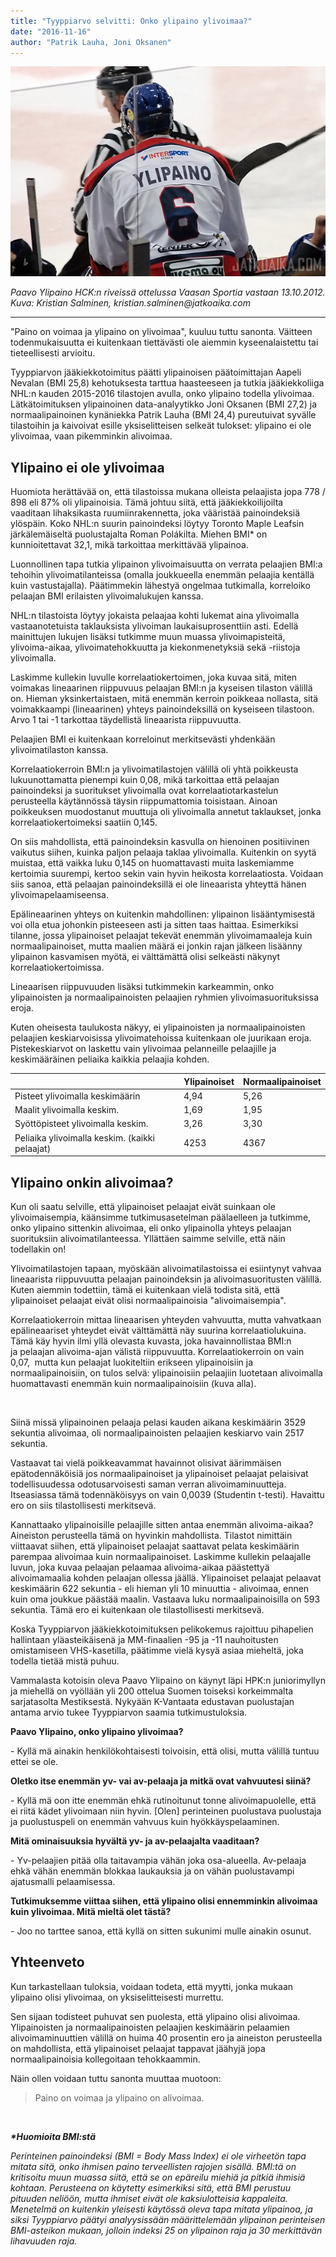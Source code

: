```yaml
---
title: "Tyyppiarvo selvitti: Onko ylipaino ylivoimaa?"
date: "2016-11-16"
author: "Patrik Lauha, Joni Oksanen"
---
```


![](./DSC_9544.jpg)

_Paavo Ylipaino HCK:n riveissä ottelussa Vaasan Sportia vastaan 13.10.2012. Kuva: Kristian Salminen, kristian.salminen@jatkoaika.com_

* * *

"Paino on voimaa ja ylipaino on ylivoimaa", kuuluu tuttu sanonta. Väitteen todenmukaisuutta ei kuitenkaan tiettävästi ole aiemmin kyseenalaistettu tai tieteellisesti arvioitu.

Tyyppiarvon jääkiekkotoimitus päätti ylipainoisen päätoimittajan Aapeli Nevalan (BMI 25,8) kehotuksesta tarttua haasteeseen ja tutkia jääkiekkoliiga NHL:n kauden 2015-2016 tilastojen avulla, onko ylipaino todella ylivoimaa. Lätkätoimituksen ylipainoinen data-analyytikko Joni Oksanen (BMI 27,2) ja normaalipainoinen kynäniekka Patrik Lauha (BMI 24,4) pureutuivat syvälle tilastoihin ja kaivoivat esille yksiselitteisen selkeät tulokset: ylipaino ei ole ylivoimaa, vaan pikemminkin alivoimaa.

## Ylipaino ei ole ylivoimaa

Huomiota herättävää on, että tilastoissa mukana olleista pelaajista jopa 778 / 898 eli 87% oli ylipainoisia. Tämä johtuu siitä, että jääkiekkoilijoilta vaaditaan lihaksikasta ruumiinrakennetta, joka vääristää painoindeksiä ylöspäin. Koko NHL:n suurin painoindeksi löytyy Toronto Maple Leafsin järkälemäiseltä puolustajalta Roman Polákilta. Miehen BMI\* on kunnioitettavat 32,1, mikä tarkoittaa merkittävää ylipainoa.

Luonnollinen tapa tutkia ylipainon ylivoimaisuutta on verrata pelaajien BMI:a tehoihin ylivoimatilanteissa (omalla joukkueella enemmän pelaajia kentällä kuin vastustajalla). Päätimmekin lähestyä ongelmaa tutkimalla, korreloiko pelaajan BMI erilaisten ylivoimalukujen kanssa.

<!-- \[caption id="" align="alignnone" width="600"\]![Ylipaino ei olekaan ylivoimaa.](http://gdurl.com/XJ5A) Ylipaino ei olekaan ylivoimaa. Kuva: Toni Jaconelli\[/caption\] -->

NHL:n tilastoista löytyy jokaista pelaajaa kohti lukemat aina ylivoimalla vastaanotetuista taklauksista ylivoiman laukaisuprosenttiin asti. Edellä mainittujen lukujen lisäksi tutkimme muun muassa ylivoimapisteitä, ylivoima-aikaa, ylivoimatehokkuutta ja kiekonmenetyksiä sekä -riistoja ylivoimalla.

Laskimme kullekin luvulle korrelaatiokertoimen, joka kuvaa sitä, miten voimakas lineaarinen riippuvuus pelaajan BMI:n ja kyseisen tilaston välillä on. Hieman yksinkertaistaen, mitä enemmän kerroin poikkeaa nollasta, sitä voimakkaampi (lineaarinen) yhteys painoindeksillä on kyseiseen tilastoon. Arvo 1 tai -1 tarkottaa täydellistä lineaarista riippuvuutta.

Pelaajien BMI ei kuitenkaan korreloinut merkitsevästi yhdenkään ylivoimatilaston kanssa.

Korrelaatiokerroin BMI:n ja ylivoimatilastojen välillä oli yhtä poikkeusta lukuunottamatta pienempi kuin 0,08, mikä tarkoittaa että pelaajan painoindeksi ja suoritukset ylivoimalla ovat korrelaatiotarkastelun perusteella käytännössä täysin riippumattomia toisistaan. Ainoan poikkeuksen muodostanut muuttuja oli ylivoimalla annetut taklaukset, jonka korrelaatiokertoimeksi saatiin 0,145.

On siis mahdollista, että painoindeksin kasvulla on hienoinen positiivinen vaikutus siihen, kuinka paljon pelaaja taklaa ylivoimalla. Kuitenkin on syytä muistaa, että vaikka luku 0,145 on huomattavasti muita laskemiamme kertoimia suurempi, kertoo sekin vain hyvin heikosta korrelaatiosta. Voidaan siis sanoa, että pelaajan painoindeksillä ei ole lineaarista yhteyttä hänen ylivoimapelaamiseensa.

<!-- \[caption id="" align="alignnone" width="650"\]![ab](http://gdurl.com/GTzky) Hajontakuvio painoindeksin vaikutuksesta pelaajan "ylivoima-asteeseen". Ylivoima-aste on laskettu ylivoimalla tehtyjen pisteiden, pelatun ylivoima-ajan ja ylivoimatehokkuuden perusteella. Pisteiden hajanaisuus viittaa siihen, että painoindeksin ja ylivoima-asteen välillä ei ole juurikaan riippuvuutta. Otoksessa ovat mukana vain ylivoimaa pelanneet pelaajat. Punainen viiva kuvaa ylipainon rajaa.\[/caption\] -->

Epälineaarinen yhteys on kuitenkin mahdollinen: ylipainon lisääntymisestä voi olla etua johonkin pisteeseen asti ja sitten taas haittaa. Esimerkiksi tilanne, jossa ylipainoiset pelaajat tekevät enemmän ylivoimamaaleja kuin normaalipainoiset, mutta maalien määrä ei jonkin rajan jälkeen lisäänny ylipainon kasvamisen myötä, ei välttämättä olisi selkeästi näkynyt korrelaatiokertoimissa.

Lineaarisen riippuvuuden lisäksi tutkimmekin karkeammin, onko ylipainoisten ja normaalipainoisten pelaajien ryhmien ylivoimasuorituksissa eroja.

Kuten oheisesta taulukosta näkyy, ei ylipainoisten ja normaalipainoisten pelaajien keskiarvoisissa ylivoimatehoissa kuitenkaan ole juurikaan eroja. Pistekeskiarvot on laskettu vain ylivoimaa pelanneille pelaajille ja keskimääräinen peliaika kaikkia pelaajia kohden.

  

| | Ylipainoiset | Normaalipainoiset
| -- | -- | -- |
| Pisteet ylivoimalla keskimäärin | 4,94 | 5,26 |
| Maalit ylivoimalla keskim. | 1,69 | 1,95 |
| Syöttöpisteet ylivoimalla keskim. | 3,26 | 3,30 |
| Peliaika ylivoimalla keskim. (kaikki pelaajat) | 4253 | 4367 |

## Ylipaino onkin alivoimaa?

Kun oli saatu selville, että ylipainoiset pelaajat eivät suinkaan ole ylivoimaisempia, käänsimme tutkimusasetelman päälaelleen ja tutkimme, onko ylipaino sittenkin alivoimaa, eli onko ylipainolla yhteys pelaajan suorituksiin alivoimatilanteessa. Yllättäen saimme selville, että näin todellakin on!

Ylivoimatilastojen tapaan, myöskään alivoimatilastoissa ei esiintynyt vahvaa lineaarista riippuvuutta pelaajan painoindeksin ja alivoimasuoritusten välillä. Kuten aiemmin todettiin, tämä ei kuitenkaan vielä todista sitä, että ylipainoiset pelaajat eivät olisi normaalipainoisia "alivoimaisempia".

<!-- \[caption id="" align="alignnone" width="650"\]![Painoindeksin vaikutus pelaajan peliaikaan alivoimalla. Punainen viiva kuvaa ylipainon rajaa.](http://gdurl.com/n51i) Painoindeksin vaikutus pelaajan peliaikaan alivoimalla. Punainen viiva kuvaa ylipainon rajaa.\[/caption\] -->

Korrelaatiokerroin mittaa lineaarisen yhteyden vahvuutta, mutta vahvatkaan epälineaariset yhteydet eivät välttämättä näy suurina korrelaatiolukuina. Tämä käy hyvin ilmi yllä olevasta kuvasta, joka havainnollistaa BMI:n ja pelaajan alivoima-ajan välistä riippuvuutta. Korrelaatiokerroin on vain 0,07,  mutta kun pelaajat luokiteltiin erikseen ylipainoisiin ja normaalipainoisiin, on tulos selvä: ylipainoisiin pelaajiin luotetaan alivoimalla huomattavasti enemmän kuin normaalipainoisiin (kuva alla).

 

<!-- \[caption id="" align="alignnone" width="825"\]![Peliajat](http://gdurl.com/OLYi) Ylipainoisten ja normaalipainoisten pelaajien kauden keskimääräinen alivoima-aika sekä keskimääräinen av-aika yhtä alivoimalla päästettyä maalia kohden. Av-aika on laskettu kaikille pelaajille ja av-aika päästettyä maalia kohden vain alivoimaa pelanneille pelaajille.\[/caption\] -->

Siinä missä ylipainoinen pelaaja pelasi kauden aikana keskimäärin 3529 sekuntia alivoimaa, oli normaalipainoisten pelaajien keskiarvo vain 2517 sekuntia.

Vastaavat tai vielä poikkeavammat havainnot olisivat äärimmäisen epätodennäköisiä jos normaalipainoiset ja ylipainoiset pelaajat pelaisivat todellisuudessa odotusarvoisesti saman verran alivoimaminuutteja. Itseasiassa tämä todennäköisyys on vain 0,0039 (Studentin t-testi). Havaittu ero on siis tilastollisesti merkitsevä.

Kannattaako ylipainoisille pelaajille sitten antaa enemmän alivoima-aikaa? Aineiston perusteella tämä on hyvinkin mahdollista. Tilastot nimittäin viittaavat siihen, että ylipainoiset pelaajat saattavat pelata keskimäärin parempaa alivoimaa kuin normaalipainoiset. Laskimme kullekin pelaajalle luvun, joka kuvaa pelaajan pelaamaa alivoima-aikaa päästettyä alivoimamaalia kohden pelaajan ollessa jäällä. Ylipainoiset pelaajat pelaavat keskimäärin 622 sekuntia - eli hieman yli 10 minuuttia - alivoimaa, ennen kuin oma joukkue päästää maalin. Vastaava luku normaalipainoisilla on 593 sekuntia. Tämä ero ei kuitenkaan ole tilastollisesti merkitsevä.

Koska Tyyppiarvon jääkiekkotoimituksen pelikokemus rajoittuu pihapelien hallintaan yläasteikäisenä ja MM-finaalien -95 ja -11 nauhoitusten omistamiseen VHS-kasetilla, päätimme vielä kysyä asiaa mieheltä, joka todella tietää mistä puhuu.

Vammalasta kotoisin oleva Paavo Ylipaino on käynyt läpi HPK:n juniorimyllyn ja miehellä on vyöllään yli 200 ottelua Suomen toiseksi korkeimmalta sarjatasolta Mestiksestä. Nykyään K-Vantaata edustavan puolustajan antama arvio tukee Tyyppiarvon saamia tutkimustuloksia.

**Paavo Ylipaino, onko ylipaino ylivoimaa?**

\- Kyllä mä ainakin henkilökohtaisesti toivoisin, että olisi, mutta välillä tuntuu ettei se ole.

**Oletko itse enemmän yv- vai av-pelaaja ja mitkä ovat vahvuutesi siinä?**

\- Kyllä mä oon itte enemmän ehkä rutinoitunut tonne alivoimapuolelle, että ei riitä kädet ylivoimaan niin hyvin. \[Olen\] perinteinen puolustava puolustaja ja puolustuspeli on enemmän vahvuus kuin hyökkäyspelaaminen.

**Mitä ominaisuuksia hyvältä yv- ja av-pelaajalta vaaditaan?**

\- Yv-pelaajien pitää olla taitavampia vähän joka osa-alueella. Av-pelaaja ehkä vähän enemmän blokkaa laukauksia ja on vähän puolustavampi ajatusmalli pelaamisessa.

**Tutkimuksemme viittaa siihen, että ylipaino olisi ennemminkin alivoimaa kuin ylivoimaa. Mitä mieltä olet tästä?** 

\- Joo no tarttee sanoa, että kyllä on sitten sukunimi mulle ainakin osunut.

<!-- \[caption id="" align="alignnone" width="600"\]![Paavo Ylipaino pitää itseään enemmän alivoima- kuin ylivoimapelaajana.](http://gdurl.com/iVV3) Paavo Ylipaino pitää itseään enemmän alivoima- kuin ylivoimapelaajana. Kuva: Toni Jaconelli\[/caption\] -->

## Yhteenveto

Kun tarkastellaan tuloksia, voidaan todeta, että myytti, jonka mukaan ylipaino olisi ylivoimaa, on yksiselitteisesti murrettu.

Sen sijaan todisteet puhuvat sen puolesta, että ylipaino olisi alivoimaa. Ylipainoisten ja normaalipainoisten pelaajien keskimäärin pelaamien alivoimaminuuttien välillä on huima 40 prosentin ero ja aineiston perusteella on mahdollista, että ylipainoiset pelaajat tappavat jäähyjä jopa normaalipainoisia kollegoitaan tehokkaammin.

Näin ollen voidaan tuttu sanonta muuttaa muotoon:

> Paino on voimaa ja ylipaino on alivoimaa.

 

_**\*Huomioita BMI:stä**_

_Perinteinen painoindeksi (BMI = Body Mass Index) ei ole virheetön tapa mitata sitä, onko ihmisen paino terveellisten rajojen sisällä. BMI:tä on kritisoitu muun muassa siitä, että se on epäreilu miehiä ja pitkiä ihmisiä kohtaan. Perusteena on käytetty esimerkiksi sitä, että BMI perustuu pituuden neliöön, mutta ihmiset eivät ole kaksiulotteisia kappaleita. Menetelmä on kuitenkin yleisesti käytössä oleva tapa mitata ylipainoa, ja siksi Tyyppiarvo päätyi analyysissään määrittelemään ylipainon perinteisen BMI-asteikon mukaan, jolloin indeksi 25 on ylipainon raja ja 30 merkittävän lihavuuden raja._
